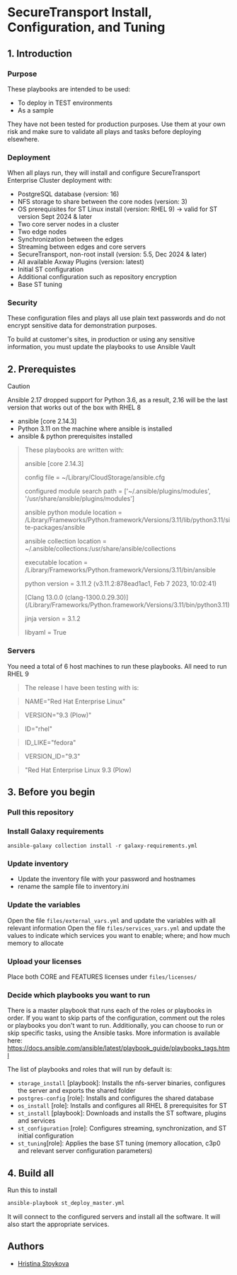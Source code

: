 # SecureTransport Install, Configuration, and Tuning


## 1. Introduction

### Purpose

These playbooks are intended to be used:
* To deploy in TEST environments
* As a sample 

They have not been tested for production purposes. 
Use them at your own risk and make sure to validate all plays and tasks before deploying elsewhere.

### Deployment

When all plays  run, they will install and configure SecureTransport Enterprise Cluster deployment with:

- PostgreSQL database (version: 16)
- NFS storage to share between the core nodes (version: 3)
- OS prerequisites for ST Linux install (version: RHEL 9) -> valid for ST version Sept 2024 & later
- Two core server nodes in a cluster
- Two edge nodes
- Synchronization between the edges
- Streaming between edges and core servers
- SecureTransport, non-root install (version: 5.5, Dec 2024 & later)
- All available Axway Plugins (version: latest)
- Initial ST configuration
- Additional configuration such as repository encryption
- Base ST tuning

### Security

These configuration files and plays all use plain text passwords and do not encrypt sensitive data for demonstration purposes.

To build at customer's sites, in production or using any sensitive information, you must update the playbooks to use Ansible Vault


## 2. Prerequistes

> [!CAUTION]
> Ansible 2.17 dropped support for Python 3.6, as a result, 2.16 will be the last version that works out of the box with RHEL 8

- ansible [core 2.14.3]
- Python 3.11 on the machine where ansible is installed
- ansible & python prerequisites installed

> These playbooks are written with:
> 
> ansible [core 2.14.3]
> 
> config file = ~/Library/CloudStorage/ansible.cfg
> 
> configured module search path = ['~/.ansible/plugins/modules', '/usr/share/ansible/plugins/modules']
> 
>  ansible python module location = /Library/Frameworks/Python.framework/Versions/3.11/lib/python3.11/site-packages/ansible
> 
>  ansible collection location = ~/.ansible/collections:/usr/share/ansible/collections
> 
>  executable location = /Library/Frameworks/Python.framework/Versions/3.11/bin/ansible
> 
>  python version = 3.11.2 (v3.11.2:878ead1ac1, Feb  7 2023, 10:02:41) 
> 
> [Clang 13.0.0 (clang-1300.0.29.30)] (/Library/Frameworks/Python.framework/Versions/3.11/bin/python3.11)
> 
>  jinja version = 3.1.2
> 
>  libyaml = True

### Servers

You need a total of 6 host machines to run these playbooks.
All need to run RHEL 9

> The release I have been testing with is:

> NAME="Red Hat Enterprise Linux"

> VERSION="9.3 (Plow)"

> ID="rhel"

> ID_LIKE="fedora"

> VERSION_ID="9.3"

> "Red Hat Enterprise Linux 9.3 (Plow)
## 3. Before you begin

### Pull this repository

### Install Galaxy requirements

`ansible-galaxy collection install -r galaxy-requirements.yml`

### Update inventory
- Update the inventory file with your password and hostnames
- rename the sample file to inventory.ini

### Update the variables

Open the file `files/external_vars.yml` and update the variables with all relevant information
Open the file `files/services_vars.yml` and  update the values to indicate which services you want to enable; where; and how much memory to allocate

### Upload your licenses

Place both CORE and FEATURES licenses under `files/licenses/`
### Decide which playbooks you want to run

There is a master playbook that runs each of the roles or playbooks in order. If you want to skip parts of the configuration, 
comment out the roles or playbooks you don't want to run. 
Additionally, you can choose to run or skip specific tasks, using the Ansible tasks. 
More information is available here: https://docs.ansible.com/ansible/latest/playbook_guide/playbooks_tags.html

The list of playbooks and roles that will run by default is:

- `storage_install` [playbook]: Installs the nfs-server binaries, configures the server and exports the shared folder
- `postgres-config` [role]: Installs and configures the shared database
- `os_install` [role]: Installs and configures all RHEL 8 prerequisites for ST
- `st_install` [playbook]: Downloads and installs the ST software, plugins and services
- `st_configuration` [role]: Configures streaming, synchronization, and ST initial configuration
- `st_tuning`[role]: Applies the base ST tuning (memory allocation, c3p0 and relevant server configuration parameters)

## 4. Build all


Run this to install

```bash
ansible-playbook st_deploy_master.yml
```


It will connect to the configured servers and install all the software. It will also start the appropriate services.


## Authors
- [Hristina Stoykova](mailto:hstoykova@axway.com)